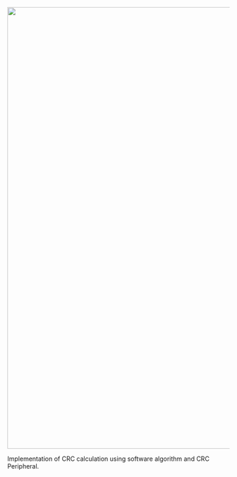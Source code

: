 <p aligh="center">
<img src="https://github.com/AmrAli47/Embedded-system/assets/167882152/2ed12a04-6559-47f4-a8c2-6ad04dca29eb" width="2000" height="1000" />  
</p>


Implementation of CRC calculation using software algorithm and CRC Peripheral.
